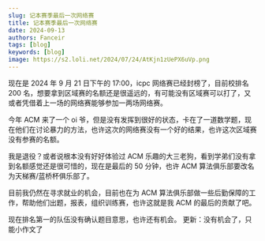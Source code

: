```yaml
---
slug: 记本赛季最后一次网络赛
title: 记本赛季最后一次网络赛
date: 2024-09-13
authors: Fanceir
tags: [blog]
keywords: [blog]
image: https://s2.loli.net/2024/07/24/AtKjn1zUePX6uVp.png
---
```


现在是 2024 年 9 月 21 日下午的 17:00，icpc 网络赛已经封榜了，目前校排名 200 名，想要拿到区域赛的名额还是很遥远的，有可能没有区域赛可以打了，又或者凭借着上一场的网络赛能够参加一两场网络赛。

今年 ACM 来了一个 oi 爷，但是没有发挥到很好的状态，卡在了一道数学题，现在他们在讨论暴力的方法，也许这次的网络赛没有一个好的结果，也许这次区域赛没有参赛的名额。

我是退役？或者说根本没有好好体验过 ACM 乐趣的大三老狗，看到学弟们没有拿到名额感觉还是很可惜的，现在是最后的 50 分钟，也许 ACM 算法俱乐部要改名为天梯赛/蓝桥杯俱乐部了。

目前我仍然在寻求就业的机会，目前也在为 ACM 算法俱乐部做一些后勤保障的工作，帮助他们出题，报表，组织训练赛，也许这就是我 ACM 的最后的贡献了吧。

现在排名第一的队伍没有确认题目意思，也许还有机会。
更新：没有机会了，只能小作文了
